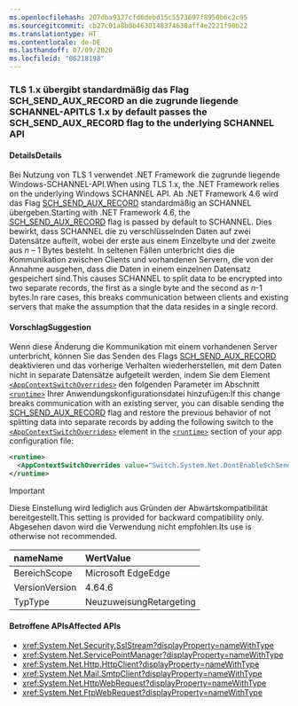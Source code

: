 ```yaml
---
ms.openlocfilehash: 207dba9327cfd6debd15c5573697f8950b6c2c95
ms.sourcegitcommit: cb27c01a8b0b4630148374638aff4e2221f90b22
ms.translationtype: HT
ms.contentlocale: de-DE
ms.lasthandoff: 07/09/2020
ms.locfileid: "86218198"
---
```

### <a name="tls-1x-by-default-passes-the-sch_send_aux_record-flag-to-the-underlying-schannel-api"></a><span data-ttu-id="224e6-101">TLS 1.x übergibt standardmäßig das Flag SCH_SEND_AUX_RECORD an die zugrunde liegende SCHANNEL-API</span><span class="sxs-lookup"><span data-stu-id="224e6-101">TLS 1.x by default passes the SCH_SEND_AUX_RECORD flag to the underlying SCHANNEL API</span></span>

#### <a name="details"></a><span data-ttu-id="224e6-102">Details</span><span class="sxs-lookup"><span data-stu-id="224e6-102">Details</span></span>

<span data-ttu-id="224e6-103">Bei Nutzung von TLS 1 verwendet .NET Framework die zugrunde liegende Windows-SCHANNEL-API.</span><span class="sxs-lookup"><span data-stu-id="224e6-103">When using TLS 1.x, the .NET Framework relies on the underlying Windows SCHANNEL API.</span></span> <span data-ttu-id="224e6-104">Ab .NET Framework 4.6 wird das Flag [SCH_SEND_AUX_RECORD](https://docs.microsoft.com/windows/win32/api/schannel/ns-schannel-schannel_cred) standardmäßig an SCHANNEL übergeben.</span><span class="sxs-lookup"><span data-stu-id="224e6-104">Starting with .NET Framework 4.6, the [SCH_SEND_AUX_RECORD](https://docs.microsoft.com/windows/win32/api/schannel/ns-schannel-schannel_cred) flag is passed by default to SCHANNEL.</span></span> <span data-ttu-id="224e6-105">Dies bewirkt, dass SCHANNEL die zu verschlüsselnden Daten auf zwei Datensätze aufteilt, wobei der erste aus einem Einzelbyte und der zweite aus <em>n</em> – 1 Bytes besteht. In seltenen Fällen unterbricht dies die Kommunikation zwischen Clients und vorhandenen Servern, die von der Annahme ausgehen, dass die Daten in einem einzelnen Datensatz gespeichert sind.</span><span class="sxs-lookup"><span data-stu-id="224e6-105">This causes SCHANNEL to split data to be encrypted into two separate records, the first as a single byte and the second as <em>n</em>-1 bytes.In rare cases, this breaks communication between clients and existing servers that make the assumption that the data resides in a single record.</span></span>

#### <a name="suggestion"></a><span data-ttu-id="224e6-106">Vorschlag</span><span class="sxs-lookup"><span data-stu-id="224e6-106">Suggestion</span></span>

<span data-ttu-id="224e6-107">Wenn diese Änderung die Kommunikation mit einem vorhandenen Server unterbricht, können Sie das Senden des Flags [SCH_SEND_AUX_RECORD](https://docs.microsoft.com/windows/win32/api/schannel/ns-schannel-schannel_cred) deaktivieren und das vorherige Verhalten wiederherstellen, mit dem Daten nicht in separate Datensätze aufgeteilt werden, indem Sie dem Element [`<AppContextSwitchOverrides>`](~/docs/framework/configure-apps/file-schema/runtime/appcontextswitchoverrides-element.md) den folgenden Parameter im Abschnitt [`<runtime>`](~/docs/framework/configure-apps/file-schema/runtime/runtime-element.md) Ihrer Anwendungskonfigurationsdatei hinzufügen:</span><span class="sxs-lookup"><span data-stu-id="224e6-107">If this change breaks communication with an existing server, you can disable sending the [SCH_SEND_AUX_RECORD](https://docs.microsoft.com/windows/win32/api/schannel/ns-schannel-schannel_cred) flag and restore the previous behavior of not splitting data into separate records by adding the following switch to the [`<AppContextSwitchOverrides>`](~/docs/framework/configure-apps/file-schema/runtime/appcontextswitchoverrides-element.md) element in the [`<runtime>`](~/docs/framework/configure-apps/file-schema/runtime/runtime-element.md) section of your app configuration file:</span></span>

```xml
<runtime>
  <AppContextSwitchOverrides value="Switch.System.Net.DontEnableSchSendAuxRecord=true" />
</runtime>
```

> [!IMPORTANT]
> <span data-ttu-id="224e6-108">Diese Einstellung wird lediglich aus Gründen der Abwärtskompatibilität bereitgestellt.</span><span class="sxs-lookup"><span data-stu-id="224e6-108">This setting is provided for backward compatibility only.</span></span> <span data-ttu-id="224e6-109">Abgesehen davon wird die Verwendung nicht empfohlen.</span><span class="sxs-lookup"><span data-stu-id="224e6-109">Its use is otherwise not recommended.</span></span>

| <span data-ttu-id="224e6-110">name</span><span class="sxs-lookup"><span data-stu-id="224e6-110">Name</span></span>    | <span data-ttu-id="224e6-111">Wert</span><span class="sxs-lookup"><span data-stu-id="224e6-111">Value</span></span>       |
|:--------|:------------|
| <span data-ttu-id="224e6-112">Bereich</span><span class="sxs-lookup"><span data-stu-id="224e6-112">Scope</span></span>   | <span data-ttu-id="224e6-113">Microsoft Edge</span><span class="sxs-lookup"><span data-stu-id="224e6-113">Edge</span></span>        |
| <span data-ttu-id="224e6-114">Version</span><span class="sxs-lookup"><span data-stu-id="224e6-114">Version</span></span> | <span data-ttu-id="224e6-115">4.6</span><span class="sxs-lookup"><span data-stu-id="224e6-115">4.6</span></span>         |
| <span data-ttu-id="224e6-116">Typ</span><span class="sxs-lookup"><span data-stu-id="224e6-116">Type</span></span>    | <span data-ttu-id="224e6-117">Neuzuweisung</span><span class="sxs-lookup"><span data-stu-id="224e6-117">Retargeting</span></span> |

#### <a name="affected-apis"></a><span data-ttu-id="224e6-118">Betroffene APIs</span><span class="sxs-lookup"><span data-stu-id="224e6-118">Affected APIs</span></span>

- <xref:System.Net.Security.SslStream?displayProperty=nameWithType>
- <xref:System.Net.ServicePointManager?displayProperty=nameWithType>
- <xref:System.Net.Http.HttpClient?displayProperty=nameWithType>
- <xref:System.Net.Mail.SmtpClient?displayProperty=nameWithType>
- <xref:System.Net.HttpWebRequest?displayProperty=nameWithType>
- <xref:System.Net.FtpWebRequest?displayProperty=nameWithType>
